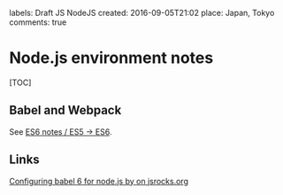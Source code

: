 labels: Draft
        JS
        NodeJS
created: 2016-09-05T21:02
place: Japan, Tokyo
comments: true

# Node.js environment notes

[TOC]

## Babel and Webpack

See [ES6 notes / ES5 -> ES6](/2016/05/es6-notes#es6-es5).

## Links

[Configuring babel 6 for node.js by on jsrocks.org](http://jsrocks.org/2016/01/configuring-babel-6-for-node-js/)
